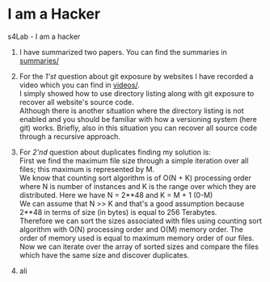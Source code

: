 # I am a Hacker
s4Lab - I am a hacker

1. I have summarized two papers. You can find the summaries in [summaries/](https://github.com/Javad-Alipanah/i-am-a-hacker/tree/master/summaries)

2. For the *1'st* question about git exposure by websites I have recorded a video which you can find in [videos/](https://github.com/Javad-Alipanah/i-am-a-hacker/tree/master/videos).  
I simply showed how to use directory listing along with git exposure to recover all website's source code.  
Although there is another situation where the directory listing is not enabled and you should be familiar with how a versioning system (here git) works. Briefly, also in this situation you can recover all source code through a recursive approach.

3. For *2'nd* question about duplicates finding my solution is:  
First we find the maximum file size through a simple iteration over all files; this maximum is represented by M.  
We know that counting sort algorithm is of O(N + K) processing order where N is number of instances and K is the range over which they are distributed. Here we have N = 2\*\*48 and K = M + 1 (0-M)  
We can assume that N >> K and that's a good assumption because 2\*\*48 in terms of size (in bytes) is equal to 256 Terabytes.  
Therefore we can sort the sizes associated with files using counting sort algorithm with O(N) processing order and O(M) memory order. The order of memory used is equal to maximum memory order of our files.  
Now we can iterate over the array of sorted sizes and compare the files which have the same size and discover duplicates.

4. ali

